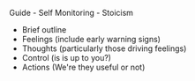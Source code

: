 Guide - Self Monitoring - Stoicism

* Brief outline
* Feelings (include early warning signs)
* Thoughts (particularly those driving feelings)
* Control (is is up to you?)
* Actions (We're they useful or not)